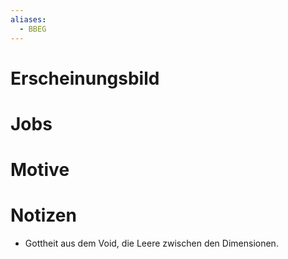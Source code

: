```yaml
---
aliases:
  - BBEG
---
```

# Erscheinungsbild



# Jobs



# Motive



# Notizen

-  Gottheit aus dem Void, die Leere zwischen den Dimensionen.